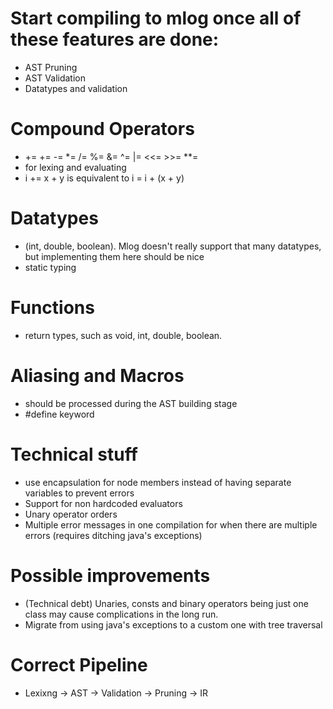 # Start compiling to mlog once all of these features are done:
 - AST Pruning
 - AST Validation
 - Datatypes and validation

# Compound Operators
 - += += -= *= /= %= &= ^= |= <<= >>= **=
 - for lexing and evaluating
 - i += x + y    is equivalent to   i = i + (x + y) 

# Datatypes
 - (int, double, boolean). Mlog doesn't really support that many datatypes, but implementing them here should be nice
 - static typing

# Functions
 - return types, such as void, int, double, boolean.

# Aliasing and Macros
 - should be processed during the AST building stage
 - #define keyword

# Technical stuff
 - use encapsulation for node members instead of having separate variables to prevent errors
 - Support for non hardcoded evaluators
 - Unary operator orders
 - Multiple error messages in one compilation for when there are multiple errors (requires ditching java's exceptions)

# Possible improvements
 - (Technical debt) Unaries, consts and binary operators being just one class may cause complications in the long run. 
 - Migrate from using java's exceptions to a custom one with tree traversal

# Correct Pipeline
 - Lexixng -> AST -> Validation -> Pruning -> IR
